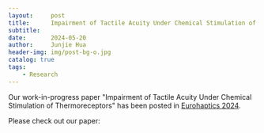 ```yaml
---
layout:     post
title:      Impairment of Tactile Acuity Under Chemical Stimulation of Thermoreceptors
subtitle:    
date:       2024-05-20
author:     Junjie Hua
header-img: img/post-bg-o.jpg
catalog: true
tags:
    - Research
---
```


Our work-in-progress paper "Impairment of Tactile Acuity Under Chemical Stimulation of Thermoreceptors" has been posted in [Eurohaptics 2024](https://eurohaptics.org/ehc2024/).

Please check out our paper: []()